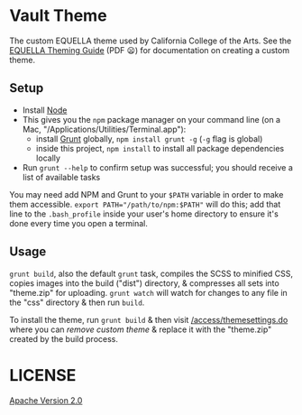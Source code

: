 # Vault Theme

The custom EQUELLA theme used by California College of the Arts. See the <a href="http://support.equella.com/downloads/6.2/Documentation/Unchanged%20Guides%20From%20Previous%20Release(s)/EQUELLA%206.0%20Theming%20Guide.pdf">EQUELLA Theming Guide</a> (PDF :frowning:) for documentation on creating a custom theme.

## Setup

- Install [Node](http://nodejs.org)
- This gives you the `npm` package manager on your command line (on a Mac, "/Applications/Utilities/Terminal.app"):
    + install [Grunt](http://gruntjs.com/) globally, `npm install grunt -g` (`-g` flag is global)
    + inside this project, `npm install` to install all package dependencies locally
- Run `grunt --help` to confirm setup was successful; you should receive a list of available tasks

You may need add NPM and Grunt to your `$PATH` variable in order to make them accessible. `export PATH="/path/to/npm:$PATH"` will do this; add that line to the `.bash_profile` inside your user's home directory to ensure it's done every time you open a terminal.

## Usage

`grunt build`, also the default `grunt` task, compiles the SCSS to minified CSS, copies images into the build ("dist") directory, & compresses all sets into "theme.zip" for uploading. `grunt watch` will watch for changes to any file in the "css" directory & then run `build`.

To install the theme, run `grunt build` & then visit [/access/themesettings.do](https://vault.cca.edu/access/themesettings.do) where you can *remove custom theme* & replace it with the "theme.zip" created by the build process.

# LICENSE

[Apache Version 2.0](http://www.apache.org/licenses/LICENSE-2.0)
